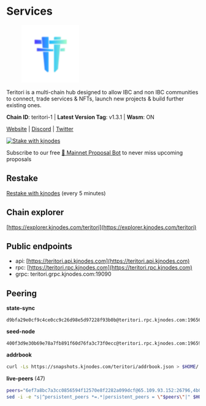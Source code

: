 # Services

<figure><img src="https://raw.githubusercontent.com/kj89/cosmos-images/main/logos/teritori.png" width="150" alt=""><figcaption></figcaption></figure>

Teritori is a multi-chain hub designed to allow IBC and non IBC communities  to connect, trade services & NFTs, launch new projects & build further existing ones.

**Chain ID**: teritori-1 | **Latest Version Tag**: v1.3.1 | **Wasm**: ON

[Website](https://teritori.com) | [Discord](https://discord.gg/teritori) | [Twitter](https://twitter.com/TeritoriNetwork)

[![Stake with kjnodes](https://i.ibb.co/cr44Q8j/button-stake-with-kjnodes.png)](https://restake.app/teritori/torivaloper184ln03hkpt75uhrrr26f66kvcqvf4yn4nc2xjm)

Subscribe to our free [🤖 Mainnet Proposal Bot](https://t.me/kjnodes_proposal_bot) to never miss upcoming proposals

## Restake

[Restake with kjnodes](https://restake.app/teritori/torivaloper184ln03hkpt75uhrrr26f66kvcqvf4yn4nc2xjm) (every 5 minutes)
## Chain explorer
[https://explorer.kjnodes.com/teritori](https://explorer.kjnodes.com/teritori)

## Public endpoints

* api: [https://teritori.api.kjnodes.com](https://teritori.api.kjnodes.com)
* rpc: [https://teritori.rpc.kjnodes.com](https://teritori.rpc.kjnodes.com)
* grpc: teritori.grpc.kjnodes.com:19090

## Peering

**state-sync**

```text
d9bfa29e0cf9c4ce0cc9c26d98e5d97228f93b0b@teritori.rpc.kjnodes.com:19656
```

**seed-node**

```text
400f3d9e30b69e78a7fb891f60d76fa3c73f0ecc@teritori.rpc.kjnodes.com:19659
```

**addrbook**
```bash
curl -Ls https://snapshots.kjnodes.com/teritori/addrbook.json > $HOME/.teritorid/config/addrbook.json
```

**live-peers** (47)
```bash
peers="6ef7a8bc7a3cc0856594f12570e8f2282a099dcf@65.109.93.152:26796,4b04b3d164dc6dd5bb555a7a106a8d314f30516f@65.21.136.170:53656,1f858b8cc8e18ef05de79dd470ad29ba29ddbeb7@65.108.77.106:26889,46b7ae20e3cc4264076a91c3601f3894a021a80d@65.108.6.45:36656,ebc272824924ea1a27ea3183dd0b9ba713494f83@95.214.52.139:27166,2aab2f1c2c9b2a74c05ff53107f53b9b5cf75e6c@195.189.96.121:51656,0b27217386756577e1eadf00c4169dc8f041e522@51.210.7.219:26656,35de81a10ed992e427e6eb1d0d9ec3622d0f37fe@193.70.47.90:15956,e726816f42831689eab9378d5d577f1d06d25716@176.9.188.21:26656,526d8c7c44f59be9a39d7463c576b68c0db23174@65.108.234.23:15956,17308ce7e097819743a01c0d30fedaa27e9f16a4@141.95.65.73:15956,15e7d5ef19a373da5ca7aebbe3b57203f21e0a07@198.244.179.127:26656,4cef2b81f82420434c6ce0dc43ca04ad18ef773f@65.108.75.107:15656,89757803f40da51678451735445ad40d5b15e059@134.65.192.221:26656,409c8a2b94d3835419127521347355ae47f07dd3@5.181.190.157:27656,c12c1ed98ab1f24266980c1f05ed0ca8812ca7aa@95.217.192.230:16656,722b63e6c65628b929f22013dcbcde980210cb44@176.9.127.54:26656,e1b058e5cfa2b836ddaa496b10911da62dcf182e@138.201.8.248:26656,94b63fddfc78230f51aeb7ac34b9fb86bd042a77@212.23.222.126:30552,669470aba9778ccccd07127115dcdc30e141d7ae@65.108.232.248:33656,2b4f46e601fb4ede2a0c98976337e3afdaa50dac@65.108.238.102:15956,41caa4106f68977e3a5123e56f57934a2d34a1c1@185.16.38.210:27166,0e189bbc6db606a14950a0e59641b798a255c3c8@65.109.37.154:3000,920f32f409bbb18b641cdc9513545e2e016c2c62@142.132.203.60:26656,48980875839186e08e12ebf0d9a2803b45206833@65.109.92.241:38026,ce3baba928ae06cd3ff0af20aec888a82ddffef7@54.37.129.171:26656,ed747c9e39fc04fdbc7ab5fc4a4a7f7a298ee329@96.73.27.73:26656,412afea7f33f6f91c85f8d149eff81acb6624bb3@195.201.63.87:42656,63c28f10976800fd783930067d3d3a4eef358b28@173.215.85.171:20070,106490318e51355bc6d72e7941a0080f8b8256b9@185.16.39.14:26656,5057950d34b67a67325f02949703388c4a35c1dd@154.53.59.87:19656,d40face481bc00a617d9a29c39be412a776e28c2@116.202.36.240:10656,406fc7fe86ba396cb7fc8616c546f21a1d3c51cd@89.58.57.158:26656,82ebb17ddac20928fb8107201dad9f5aea7f9132@198.244.200.3:26656,78815c81331c114cd508dae3a012f0d3e5e2b966@185.119.118.117:3000,7c0f6f5c49d380f4b484e8da1ab51b3fd7befb76@163.172.135.245:26656,d9bfa29e0cf9c4ce0cc9c26d98e5d97228f93b0b@65.109.88.38:19656,3594b73f909a9c4b87cfe6a361ef8b2b51124dd5@65.109.69.59:15956,3bd3a20d7c8a26a20927289a7a6bffecf71de53e@51.81.155.97:10856,6085c32b26fb1baa4b16b426f5d56f2fff81cfc7@135.181.165.246:26656,d956d6180e96c62315a777b1a3ed8f1ebf873e80@38.242.232.202:29656,6060a7c4f09dd7315f2c59b0c516f71e6e719a76@51.89.7.234:26642,f490d88332f112ccb43f25edb11f2d6b640f69fc@51.159.160.140:26656,ad347ea1ec920d12ccda2341348bcc89687739ef@88.99.164.158:38026,47a2d6c1c16f68b1c78bb9d11ef265fc961ebe00@65.108.106.172:27656,a57b53a46e6f473b42a6db6e0c0f216b1611efcb@65.108.240.52:26656,b336b83d9bab0b8cf96a3833efcbc196fab63fdd@212.95.51.215:36656"
sed -i -e "s|^persistent_peers *=.*|persistent_peers = \"$peers\"|" $HOME/.teritorid/config/config.toml
```
